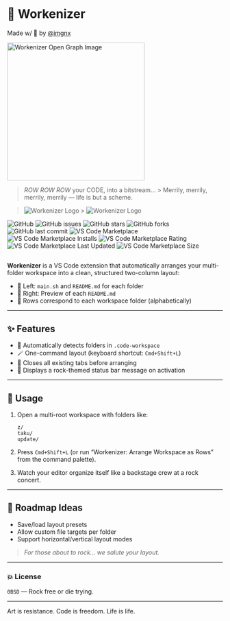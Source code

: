 # 🎸 Workenizer

Made w/ 🥄 by [@imgnx](https://github.com/imgnx)

<!-- OG:image for https://github.com/imgnx/workenizer -->

<img src="https://opengraph.githubassets.com/1/imgnx/workenizer" alt="Workenizer Open Graph Image" width="321" />

> _ROW ROW ROW_ your CODE, into a bitstream... > Merrily, merrily, merrily, merrily — life is but a scheme.

> ![Workenizer Logo](https://raw.githubusercontent.com/imgnx/workenizer/main/logo.png) >
> ![Workenizer Logo](https://raw.githubusercontent.com/imgnx/workenizer/main/logo.png)

<!-- Shields -->

![GitHub](https://img.shields.io/github/license/imgnx/workenizer?style=flat-square)
![GitHub issues](https://img.shields.io/github/issues/imgnx/workenizer?style=flat-square)
![GitHub stars](https://img.shields.io/github/stars/imgnx/workenizer?style=social)
![GitHub forks](https://img.shields.io/github/forks/imgnx/workenizer?style=social)
![GitHub last commit](https://img.shields.io/github/last-commit/imgnx/workenizer?style=flat-square)
![VS Code Marketplace](https://img.shields.io/visual-studio-marketplace/v/imgnx.workenizer?style=flat-square)
![VS Code Marketplace Installs](https://img.shields.io/visual-studio-marketplace/i/imgnx.workenizer?style=flat-square)
![VS Code Marketplace Rating](https://img.shields.io/visual-studio-marketplace/r/imgnx.workenizer?style=flat-square)
![VS Code Marketplace Last Updated](https://img.shields.io/visual-studio-marketplace/last-updated/imgnx.workenizer?style=flat-square)
![VS Code Marketplace Size](https://img.shields.io/visual-studio-marketplace/d/imgnx.workenizer?style=flat-square)

## <!-- ![VS Code Marketplace Rating Count](https://img.shields.io/visual-studio-marketplace/rating-count/imgnx.workenizer?style=flat-square) -->

**Workenizer** is a VS Code extension that automatically arranges your multi-folder workspace into a clean,
structured two-column layout:

- 📁 Left: `main.sh` and `README.md` for each folder
- 📄 Right: Preview of each `README.md`
- 🎹 Rows correspond to each workspace folder (alphabetically)

---

## ✨ Features

- 🧠 Automatically detects folders in `.code-workspace`
- 🪄 One-command layout (keyboard shortcut: `Cmd+Shift+L`)
- 📑 Closes all existing tabs before arranging
- 🎸 Displays a rock-themed status bar message on activation

---

## 🚀 Usage

1. Open a multi-root workspace with folders like:

   ```
   z/
   taku/
   update/
   ```

2. Press `Cmd+Shift+L` (or run “Workenizer: Arrange Workspace as Rows” from the command palette).
3. Watch your editor organize itself like a backstage crew at a rock concert.

---

## 🎯 Roadmap Ideas

- Save/load layout presets
- Allow custom file targets per folder
- Support horizontal/vertical layout modes

> _For those about to rock... we salute your layout._

---

### 💥 License

`0BSD` — Rock free or die trying.

---

Art is resistance. Code is freedom. Life is life.
